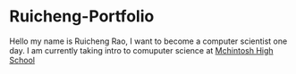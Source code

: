 # Ruicheng-Portfolio

Hello my name is Ruicheng Rao, I want to become a computer scientist one day. I am currently taking intro to comuputer science at [Mchintosh High School](https://www.fcboe.org/mhs)

